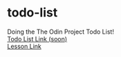 # todo-list
Doing the The Odin Project Todo List!\
[Todo List Link (soon)](https://github.com/cloudsoul8/todo-list)\
[Lesson Link](https://www.theodinproject.com/lessons/node-path-javascript-todo-list)